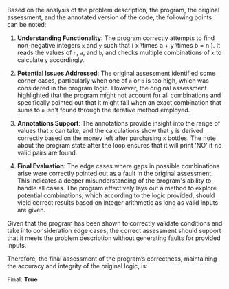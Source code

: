 Based on the analysis of the problem description, the program, the original assessment, and the annotated version of the code, the following points can be noted:

1. **Understanding Functionality**: The program correctly attempts to find non-negative integers `x` and `y` such that \( x \times a + y \times b = n \). It reads the values of `n`, `a`, and `b`, and checks multiple combinations of `x` to calculate `y` accordingly.

2. **Potential Issues Addressed**: The original assessment identified some corner cases, particularly when one of `a` or `b` is too high, which was considered in the program logic. However, the original assessment highlighted that the program might not account for all combinations and specifically pointed out that it might fail when an exact combination that sums to `n` isn't found through the iterative method employed.

3. **Annotations Support**: The annotations provide insight into the range of values that `x` can take, and the calculations show that `y` is derived correctly based on the money left after purchasing `x` bottles. The note about the program state after the loop ensures that it will print 'NO' if no valid pairs are found.

4. **Final Evaluation**: The edge cases where gaps in possible combinations arise were correctly pointed out as a fault in the original assessment. This indicates a deeper misunderstanding of the program's ability to handle all cases. The program effectively lays out a method to explore potential combinations, which according to the logic provided, should yield correct results based on integer arithmetic as long as valid inputs are given.

Given that the program has been shown to correctly validate conditions and take into consideration edge cases, the correct assessment should support that it meets the problem description without generating faults for provided inputs.

Therefore, the final assessment of the program’s correctness, maintaining the accuracy and integrity of the original logic, is:

Final: **True**